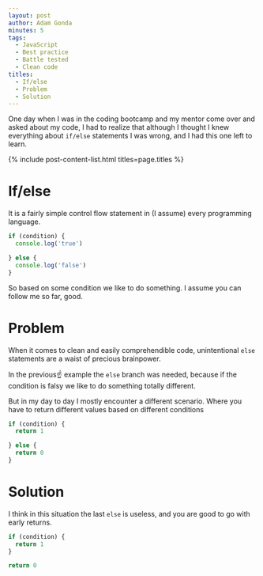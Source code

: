```yaml
---
layout: post
author: Adam Gonda
minutes: 5
tags:
  - JavaScript
  - Best practice
  - Battle tested
  - Clean code
titles:
  - If/else
  - Problem
  - Solution
---
```


One day when I was in the coding bootcamp and my mentor come over and asked about my code,
I had to realize that although I thought I knew everything about `if/else` statements
I was wrong, and I had this one left to learn.

{% include post-content-list.html titles=page.titles %}

# If/else

It is a fairly simple control flow statement in (I assume) every programming language.

```js
if (condition) {
  console.log('true')

} else {
  console.log('false')
}
```

So based on some condition we like to do something.
I assume you can follow me so far, good.

# Problem

When it comes to clean and easily comprehendible code,
unintentional `else` statements are a waist of precious brainpower.

In the previous☝️ example the `else` branch was needed, because if the condition is falsy
we like to do something totally different.

But in my day to day I mostly encounter a different scenario.
Where you have to return different values based on different conditions

```js
if (condition) {
  return 1

} else {
  return 0
} 
```

# Solution

I think in this situation the last `else` is useless, and you are good to go with early returns.

```js
if (condition) {
  return 1
}

return 0
```